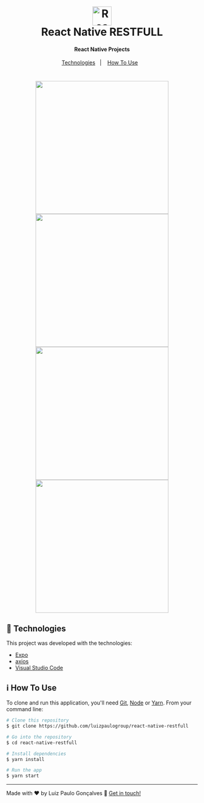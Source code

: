 <h1 align="center">
    <img alt="React logo" width="50px" height="50px" src="https://github.com/luizpaulogroup/github-readme/blob/master/images/expo.png" />
    <br>
    React Native RESTFULL
</h1>

<h4 align="center">React Native Projects</h4>

<p align="center">
  <a href="#rocket-technologies">Technologies</a>&nbsp;&nbsp;&nbsp;|&nbsp;&nbsp;&nbsp;
  <a href="#information_source-how-to-use">How To Use</a>&nbsp;&nbsp;&nbsp;
</p>

<h1 align="center">
    <img width="350px" src="https://github.com/luizpaulogroup/react-native-restfull/blob/master/src/images/screen1.png" style="max-width:100%;">
    <img width="350px" src="https://github.com/luizpaulogroup/react-native-restfull/blob/master/src/images/screen2.png" style="max-width:100%;">
    <img width="350px" src="https://github.com/luizpaulogroup/react-native-restfull/blob/master/src/images/screen3.png" style="max-width:100%;">
    <img width="350px" src="https://github.com/luizpaulogroup/react-native-restfull/blob/master/src/images/screen4.png" style="max-width:100%;">
</h1>

## :rocket: Technologies

This project was developed with the technologies:

-  [Expo](https://expo.io/)
-  [axios](https://github.com/axios/axios)
-  [Visual Studio Code](https://code.visualstudio.com/)

## :information_source: How To Use

To clone and run this application, you'll need [Git](https://git-scm.com), [Node](https://nodejs.org/en/) or [Yarn](https://yarnpkg.com/). From your command line:

```bash
# Clone this repository
$ git clone https://github.com/luizpaulogroup/react-native-restfull

# Go into the repository
$ cd react-native-restfull

# Install dependencies
$ yarn install

# Run the app
$ yarn start

```

---

Made with :heart: by Luiz Paulo Gonçalves :wave: [Get in touch!](https://www.linkedin.com/in/luiz-paulo/)

